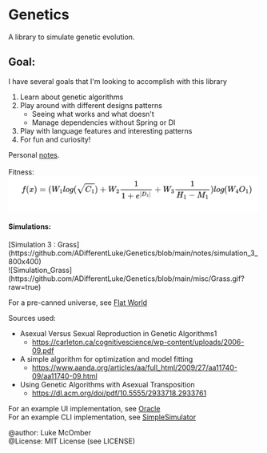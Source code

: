 # Genetics

A library to simulate genetic evolution.

## Goal:
I have several goals that I'm looking to accomplish with this library
1. Learn about genetic algorithms
2. Play around with different designs patterns
	- Seeing what works and what doesn't
	- Manage dependencies without Spring or DI
3. Play with language features and interesting patterns
3. For fun and curiosity!

Personal [notes](https://github.com/ADifferentLuke/Genetics/tree/main/notes). <br /><br />
Fitness:
![Basic Fitness Function](https://github.com/ADifferentLuke/Genetics/blob/main/misc/BasicFitnessFunction.png?raw=true)

<h4>Simulations:</h4> 
[Simulation 3 : Grass](https://github.com/ADifferentLuke/Genetics/blob/main/notes/simulation_3_800x400) <br/>
![Simulation_Grass](https://github.com/ADifferentLuke/Genetics/blob/main/misc/Grass.gif?raw=true)

For a pre-canned universe, see [Flat World](https://github.com/ADifferentLuke/Genetics/blob/main/src/main/java/net/lukemcomber/genetics/universes/FlatFloraUniverse.java)



Sources used:
* Asexual Versus Sexual Reproduction in Genetic Algorithms1
  * https://carleton.ca/cognitivescience/wp-content/uploads/2006-09.pdf
* A simple algorithm for optimization and model fitting
  * https://www.aanda.org/articles/aa/full_html/2009/27/aa11740-09/aa11740-09.html
* Using Genetic Algorithms with Asexual Transposition
  * https://dl.acm.org/doi/pdf/10.5555/2933718.2933761

For an example UI implementation, see [Oracle](https://github.com/ADifferentLuke/Oracle)</br>
For an example CLI implementation, see [SimpleSimulator](https://github.com/ADifferentLuke/Genetics/blob/main/src/main/java/net/lukemcomber/genetics/utilities/SimpleSimulator.java) <br />

@author: Luke McOmber  
@License: MIT License (see LICENSE)



